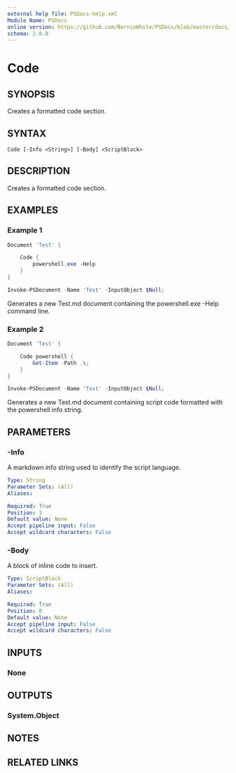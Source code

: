 ```yaml
---
external help file: PSDocs-help.xml
Module Name: PSDocs
online version: https://github.com/BernieWhite/PSDocs/blob/master/docs/commands/PSDocs/en-US/Document.md
schema: 2.0.0
---
```


# Code

## SYNOPSIS

Creates a formatted code section.

## SYNTAX

```text
Code [-Info <String>] [-Body] <ScriptBlock>
```

## DESCRIPTION

Creates a formatted code section.

## EXAMPLES

### Example 1

```powershell
Document 'Test' {

    Code {
        powershell.exe -Help
    }
}

Invoke-PSDocument -Name 'Test' -InputObject $Null;
```

Generates a new Test.md document containing the powershell.exe -Help command line.

### Example 2

```powershell
Document 'Test' {

    Code powershell {
        Get-Item -Path .\;
    }
}

Invoke-PSDocument -Name 'Test' -InputObject $Null;
```

Generates a new Test.md document containing script code formatted with the powershell info string.

## PARAMETERS

### -Info

A markdown info string used to identify the script language.

```yaml
Type: String
Parameter Sets: (All)
Aliases:

Required: True
Position: 1
Default value: None
Accept pipeline input: False
Accept wildcard characters: False
```

### -Body

A block of inline code to insert.

```yaml
Type: ScriptBlock
Parameter Sets: (All)
Aliases:

Required: True
Position: 0
Default value: None
Accept pipeline input: False
Accept wildcard characters: False
```

## INPUTS

### None

## OUTPUTS

### System.Object

## NOTES

## RELATED LINKS
